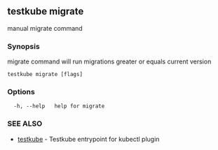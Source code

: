 ## testkube migrate

manual migrate command

### Synopsis

migrate command will run migrations greater or equals current version

```
testkube migrate [flags]
```

### Options

```
  -h, --help   help for migrate
```

### SEE ALSO

* [testkube](testkube.md)	 - Testkube entrypoint for kubectl plugin

